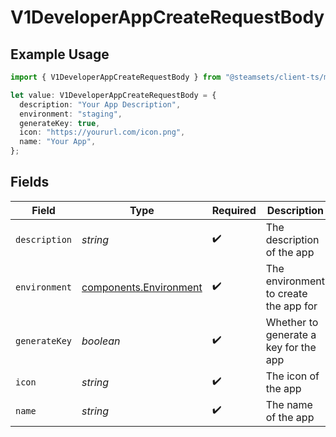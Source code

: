 # V1DeveloperAppCreateRequestBody

## Example Usage

```typescript
import { V1DeveloperAppCreateRequestBody } from "@steamsets/client-ts/models/components";

let value: V1DeveloperAppCreateRequestBody = {
  description: "Your App Description",
  environment: "staging",
  generateKey: true,
  icon: "https://yoururl.com/icon.png",
  name: "Your App",
};
```

## Fields

| Field                                                            | Type                                                             | Required                                                         | Description                                                      | Example                                                          |
| ---------------------------------------------------------------- | ---------------------------------------------------------------- | ---------------------------------------------------------------- | ---------------------------------------------------------------- | ---------------------------------------------------------------- |
| `description`                                                    | *string*                                                         | :heavy_check_mark:                                               | The description of the app                                       | Your App Description                                             |
| `environment`                                                    | [components.Environment](../../models/components/environment.md) | :heavy_check_mark:                                               | The environment to create the app for                            | prod                                                             |
| `generateKey`                                                    | *boolean*                                                        | :heavy_check_mark:                                               | Whether to generate a key for the app                            | true                                                             |
| `icon`                                                           | *string*                                                         | :heavy_check_mark:                                               | The icon of the app                                              | https://yoururl.com/icon.png                                     |
| `name`                                                           | *string*                                                         | :heavy_check_mark:                                               | The name of the app                                              | Your App                                                         |